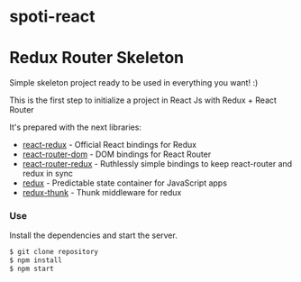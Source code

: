# spoti-react
# Redux Router Skeleton

Simple skeleton project ready to be used in everything you want! :)

This is the first step to initialize a project in React Js with 
Redux + React Router

It's prepared with the next libraries:

* [react-redux](https://github.com/reactjs/react-redux) - Official React bindings for Redux 
* [react-router-dom](https://github.com/ReactTraining/react-router/tree/master/packages/react-router-dom) - DOM bindings for React Router
* [react-router-redux](https://github.com/reactjs/react-router-redux) - Ruthlessly simple bindings to keep react-router and redux in sync
* [redux](https://github.com/reactjs/redux) - Predictable state container for JavaScript apps 
* [redux-thunk](https://github.com/gaearon/redux-thunk) - Thunk middleware for redux

### Use
Install the dependencies and start the server.
```sh
$ git clone repository
$ npm install
$ npm start
```

